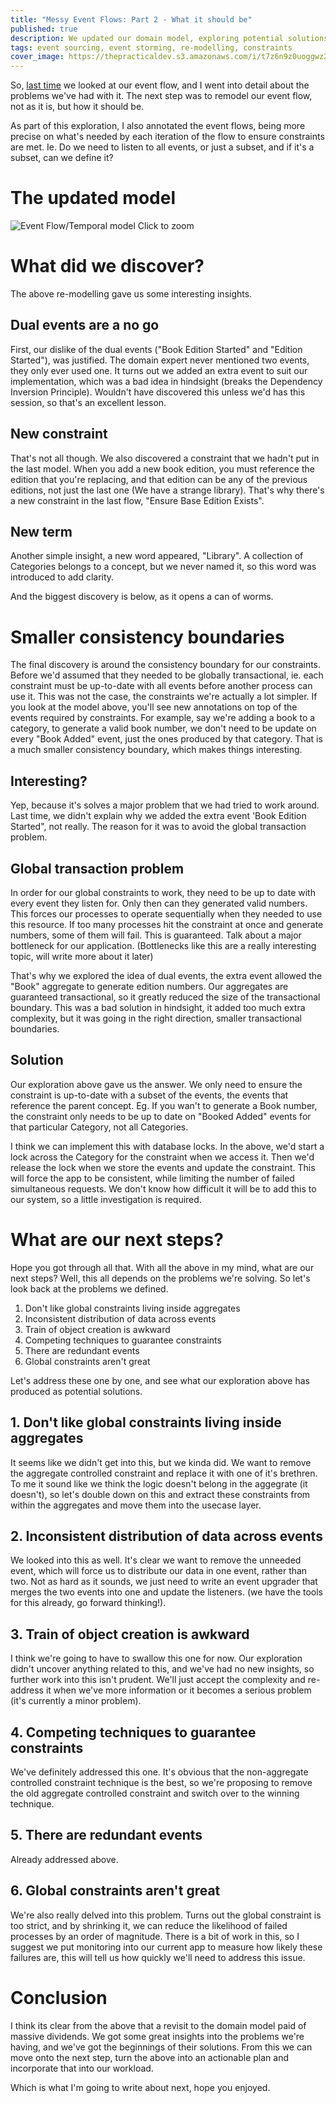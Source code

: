 ```yaml
---
title: "Messy Event Flows: Part 2 - What it should be"
published: true
description: We updated our domain model, exploring potential solutions to existing problems
tags: event sourcing, event storming, re-modelling, constraints
cover_image: https://thepracticaldev.s3.amazonaws.com/i/t7z6n9z0uoggwz24d10j.png
---
```


So, [last time](https://dev.to/barryosull/messy-event-flows-part-1) we looked at our event flow, and I went into detail about the problems we've had with it. The next step was to remodel our event flow, not as it is, but how it should be.

As part of this exploration, I also annotated the event flows, being more precise on what's needed by each iteration of the flow to ensure constraints are met. Ie. Do we need to listen to all events, or just a subset, and if it's a subset, can we define it?

# The updated model

![Event Flow/Temporal model](https://thepracticaldev.s3.amazonaws.com/i/t7z6n9z0uoggwz24d10j.png "Event Flow/Temporal model")
Click to zoom

# What did we discover?
The above re-modelling gave us some interesting insights.

## Dual events are a no go
First, our dislike of the dual events ("Book Edition Started" and "Edition Started"), was justified. The domain expert never mentioned two events, they only ever used one. It turns out we added an extra event to suit our implementation, which was a bad idea in hindsight (breaks the Dependency Inversion Principle). Wouldn't have discovered this unless we'd has this session, so that's an excellent lesson.

## New constraint
That's not all though. We also discovered a constraint that we hadn't put in the last model. When you add a new book edition, you must reference the edition that you're replacing, and that edition can be any of the previous editions, not just the last one (We have a strange library). That's why there's a new constraint in the last flow, "Ensure Base Edition Exists".

## New term
Another simple insight, a new word appeared, "Library". A collection of Categories belongs to a concept, but we never named it, so this word was introduced to add clarity.

And the biggest discovery is below, as it opens a can of worms.

# Smaller consistency boundaries
The final discovery is around the consistency boundary for our constraints. Before we'd assumed that they needed to be globally transactional, ie. each constraint must be up-to-date with all events before another process can use it. This was not the case, the constraints we're actually a lot simpler. If you look at the model above, you'll see new annotations on top of the events required by constraints. 
For example, say we're adding a book to a category, to generate a valid book number, we don't need to be update on every "Book Added" event, just the ones produced by that category. That is a much smaller consistency boundary, which makes things interesting.

## Interesting?
Yep, because it's solves a major problem that we had tried to work around. Last time, we didn't explain why we added the extra event 'Book Edition Started", not really. The reason for it was to avoid the global transaction problem. 

## Global transaction problem
In order for our global constraints to work, they need to be up to date with every event they listen for. Only then can they generated valid numbers. This forces our processes to operate sequentially when they needed to use this resource. If too many processes hit the constraint at once and generate numbers, some of them will fail. This is guaranteed. Talk about a major bottleneck for our application. (Bottlenecks like this are a really interesting topic, will write more about it later)

That's why we explored the idea of dual events, the extra event allowed the "Book" aggregate to generate edition numbers. Our aggregates are guaranteed transactional, so it greatly reduced the size of the transactional boundary. This was a bad solution in hindsight, it added too much extra complexity, but it was going in the right direction, smaller transactional boundaries. 

## Solution
Our exploration above gave us the answer. We only need to ensure the constraint is up-to-date with a subset of the events, the events that reference the parent concept. Eg. If you wan't to generate a Book number, the constraint only needs to be up to date on "Booked Added" events for that particular Category, not all Categories. 

I think we can implement this with database locks. In the above, we'd start a lock across the Category for the constraint when we access it. Then we'd release the lock when we store the events and update the constraint. This will force the app to be consistent, while limiting the number of failed simultaneous requests. We don't know how difficult it will be to add this to our system, so a little investigation is required.

# What are our next steps?
Hope you got through all that. With all the above in my mind, what are our next steps? Well, this all depends on the problems we're solving. So let's look back at the problems we defined.

1. Don't like global constraints living inside aggregates
2. Inconsistent distribution of data across events
3. Train of object creation is awkward
4. Competing techniques to guarantee constraints
5. There are redundant events
6. Global constraints aren't great

Let's address these one by one, and see what our exploration above has produced as potential solutions.

## 1. Don't like global constraints living inside aggregates
It seems like we didn't get into this, but we kinda did. We want to remove the aggregate controlled constraint and replace it with one of it's brethren. To me it sound like we think the logic doesn't belong in the aggegrate (it doesn't), so let's double down on this and extract these constraints from within the aggregates and move them into the usecase layer. 

## 2. Inconsistent distribution of data across events
We looked into this as well. It's clear we want to remove the unneeded event, which will force us to distribute our data in one event, rather than two. Not as hard as it sounds, we just need to write an event upgrader that merges the two events into one and update the listeners. 
(we have the tools for this already, go forward thinking!).

## 3. Train of object creation is awkward
I think we're going to have to swallow this one for now. Our exploration didn't uncover anything related to this, and we've had no new insights, so further work into this isn't prudent. We'll just accept the complexity and re-address it when we've more information or it becomes a serious problem (it's currently a minor problem).

## 4. Competing techniques to guarantee constraints
We've definitely addressed this one. It's obvious that the non-aggregate controlled constraint technique is the best, so we're proposing to remove the old aggregate controlled constraint and switch over to the winning technique.

## 5. There are redundant events
Already addressed above.

## 6. Global constraints aren't great
We're also really delved into this problem. Turns out the global constraint is too strict, and by shrinking it, we can reduce the likelihood of failed processes by an order of magnitude. There is a bit of work in this, so I suggest we put monitoring into our current app to measure how likely these failures are, this will tell us how quickly we'll need to address this issue.

# Conclusion
I think its clear from the above that a revisit to the domain model paid of massive dividends. We got some great insights into the problems we're having, and we've got the beginnings of their solutions. From this we can move onto the next step, turn the above into an actionable plan and incorporate that into our workload. 

Which is what I'm going to write about next, hope you enjoyed.